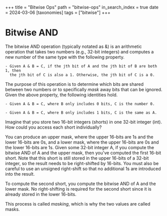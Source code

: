 +++
title = "Bitwise Ops"
path = "bitwise-ops"
in_search_index = true
date = 2024-03-06
[taxonomies]
tags = ["bitwise"]
+++

# Bitwise AND
The bitwise AND operation (typically notated as &) is an arithmetic operation
that takes two numbers (e.g., 32-bit integers) and computes a new number of the
same type with the following property.

    - Given A & B = C, if the jth bit of A and the jth bit of B are both 1, then
      the jth bit of C is also a 1. Otherwise, the jth bit of C is a 0.

The purpose of this operation is to determine which bits are shared between two
numbers or to specifically _mask_ away bits that can be ignored. Given the above
property, the following identities hold.

    - Given A & B = C, where B only includes 0 bits, C is the number 0.

    - Given A & B = C, where B only includes 1 bits, C is the same as A.

Imagine that you store two 16-bit integers (shorts) in one 32-bit integer
(int). How could you access each short individually?

You can produce an upper mask, where the upper 16-bits are 1s and the lower
16-bits are 0s, and a lower mask, where the upper 16-bits are 0s and the lower
16-bits are 1s. Given some 32-bit integer A, if you compute the bitwise AND of
A and the upper mask, then you've computed the first 16-bit short. Note that
this short is still stored in the upper 16-bits of a 32-bit integer, so the
result needs to be right-shifted by 16-bits. You must also be careful to
use an unsigned right-shift so that no additional 1s are introduced into the
result.

To compute the second short, you compute the bitwise AND of A and the lower
mask. No right-shifting is required for the second short since it is already
stored in the lower 16-bits.

This process is called _masking_, which is why the two values are called masks.
